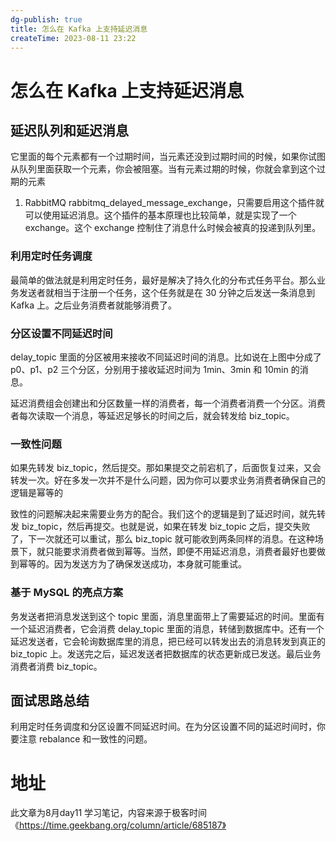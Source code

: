 ```yaml
---
dg-publish: true
title: 怎么在 Kafka 上支持延迟消息
createTime: 2023-08-11 23:22  
---
```

# 怎么在 Kafka 上支持延迟消息

## 延迟队列和延迟消息

它里面的每个元素都有一个过期时间，当元素还没到过期时间的时候，如果你试图从队列里面获取一个元素，你会被阻塞。当有元素过期的时候，你就会拿到这个过期的元素

1. RabbitMQ
rabbitmq_delayed_message_exchange，只需要启用这个插件就可以使用延迟消息。这个插件的基本原理也比较简单，就是实现了一个 exchange。这个 exchange 控制住了消息什么时候会被真的投递到队列里。

### 利用定时任务调度

最简单的做法就是利用定时任务，最好是解决了持久化的分布式任务平台。那么业务发送者就相当于注册一个任务，这个任务就是在 30 分钟之后发送一条消息到 Kafka 上。之后业务消费者就能够消费了。
### 分区设置不同延迟时间

delay_topic 里面的分区被用来接收不同延迟时间的消息。比如说在上图中分成了 p0、p1、p2 三个分区，分别用于接收延迟时间为 1min、3min 和 10min 的消息。

延迟消费组会创建出和分区数量一样的消费者，每一个消费者消费一个分区。消费者每次读取一个消息，等延迟足够长的时间之后，就会转发给 biz_topic。
### 一致性问题

如果先转发 biz_topic，然后提交。那如果提交之前宕机了，后面恢复过来，又会转发一次。好在多发一次并不是什么问题，因为你可以要求业务消费者确保自己的逻辑是幂等的

致性的问题解决起来需要业务方的配合。我们这个的逻辑是到了延迟时间，就先转发 biz_topic，然后再提交。也就是说，如果在转发 biz_topic 之后，提交失败了，下一次就还可以重试，那么 biz_topic 就可能收到两条同样的消息。在这种场景下，就只能要求消费者做到幂等。当然，即便不用延迟消息，消费者最好也要做到幂等的。因为发送方为了确保发送成功，本身就可能重试。

### 基于 MySQL 的亮点方案

务发送者把消息发送到这个 topic 里面，消息里面带上了需要延迟的时间。里面有一个延迟消费者，它会消费 delay_topic 里面的消息，转储到数据库中。还有一个延迟发送者，它会轮询数据库里的消息，把已经可以转发出去的消息转发到真正的 biz_topic 上。发送完之后，延迟发送者把数据库的状态更新成已发送。最后业务消费者消费 biz_topic。

## 面试思路总结

利用定时任务调度和分区设置不同延迟时间。在为分区设置不同的延迟时间时，你要注意 rebalance 和一致性的问题。


# 地址

此文章为8月day11 学习笔记，内容来源于极客时间《https://time.geekbang.org/column/article/685187》